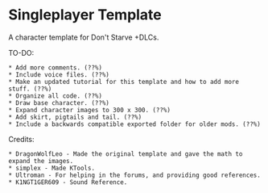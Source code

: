 # Singleplayer Template
A character template for Don't Starve +DLCs.

TO-DO:

	* Add more comments. (??%)
	* Include voice files. (??%)
	* Make an updated tutorial for this template and how to add more stuff. (??%)
	* Organize all code. (??%)
	* Draw base character. (??%)
	* Expand character images to 300 x 300. (??%)
	* Add skirt, pigtails and tail. (??%)
	* Include a backwards compatible exported folder for older mods. (??%)

Credits:

	* DragonWolfLeo - Made the original template and gave the math to expand the images.
	* simplex - Made KTools.
	* Ultroman - For helping in the forums, and providing good references.
	* K1NGT1GER609 - Sound Reference.
